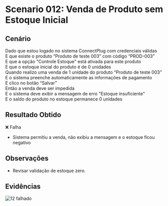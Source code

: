 # Scenario 012: Venda de Produto sem Estoque Inicial

## Cenário
Dado que estou logado no sistema ConnectPlug com credenciais válidas  
E que existe o produto “Produto de teste 003” com código “PROD-003”  
E que a opção "Controle Estoque" está ativada para este produto  
E que o estoque inicial do produto é de 0 unidades  
Quando realizo uma venda de 1 unidade do produto “Produto de teste 003”  
E o sistema preenche automaticamente as informações de pagamento  
E clico no botão “Salvar”  
Então a venda deve ser impedida  
E o sistema deve exibir a mensagem de erro "Estoque insuficiente"  
E o saldo do produto no estoque permanece 0 unidades

## Resultado Obtido
❌ Falha
- Sistema permitiu a venda, não exibiu a mensagem e o estoque ficou negativo

## Observações
- Revisar validação de estoque zero.

## Evidências
![12 falhado](https://github.com/user-attachments/assets/a269c802-951c-4690-b411-ab85aebfb2a7)
